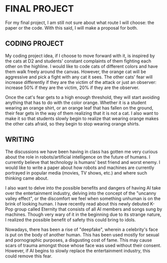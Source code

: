 # FINAL PROJECT

For my final project, I am still not sure about what route I will choose: the paper or the code. With this said, I will make a proposal for both.

## CODING PROJECT

My coding project idea, if I choose to move forward with it, is inspired by the cats at D2 and students' constant complaints of them fighting each other on the highline. I would like to code cats of different colors and have them walk freely around the canvas. However, the orange cat will be aggressive and pick a fight with any cat it sees. The other cats' fear will increase differently if they are the victim of the attack or just an observer: increase 50% if they are the victim, 20% if they are the observer.

Once the cat's fear gets to a high enough threshold, they will start avoiding anything that has to do with the color orange. Whether it is a student wearing an orange shirt, or an orange leaf that has fallen on the ground, their fear gets in the way of them realizing that it is not a cat. I also want to make it so that students slowly begin to realize that wearing orange makes the other cats afraid, so they begin to stop wearing orange shirts.

## WRITING

The discussions we have been having in class has gotten me very curious about the role in robots/artificial intelligence on the future of humans. I currently believe that technology is humans' best friend and worst enemy. I would like to write a paper about how robots and machines are currently portrayed in popular media (movies, TV shows, etc.) and where such thinking came about. 

I also want to delve into the possible benefits and dangers of having AI take over the entertainment industry, delving into the concept of the "uncanny valley effect", or the discomfort we feel when something unhuman is on the brink of looking human. I have recently read about this newly debuted K-Pop group called Eternity that consists of all AI members and songs sung by machines. Though very wary of it in the beginning due to its strange nature, I realized the possible benefit of safety this could bring to idols.

Nowadays, there has been a rise of "deepfake", wherein a celebrity's face is put on the body of another human. This has been used mostly for sexual and pornographic purposes, a disgusting cost of fame. This may cause scars of trauma amongst those whose face was used without their consent. However, if AI begins to slowly replace the entertainment industry, this could remove this fear.
